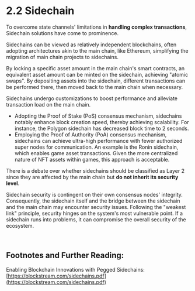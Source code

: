 # 2.2 Sidechain

To overcome state channels' limitations in **handling complex transactions**, Sidechain solutions have come to prominence.

Sidechains can be viewed as relatively independent blockchains, often adopting architectures akin to the main chain, like Ethereum, simplifying the migration of main chain projects to sidechains.

By locking a specific asset amount in the main chain's smart contracts, an equivalent asset amount can be minted on the sidechain, achieving "atomic swaps". By depositing assets into the sidechain, different transactions can be performed there, then moved back to the main chain when necessary.

<MdxImg src="https://cdn.myfirst.io/layer2/assets/2.2.1.gif" width="600px" alt="Side Chain.gif" />

Sidechains undergo customizations to boost performance and alleviate transaction load on the main chain.

-   Adopting the Proof of Stake (PoS) consensus mechanism, sidechains notably enhance block creation speed, thereby achieving scalability. For instance, the Polygon sidechain has decreased block time to 2 seconds.
-   Employing the Proof of Authority (PoA) consensus mechanism, sidechains can achieve ultra-high performance with fewer authorized super nodes for communication. An example is the Ronin sidechain, which enables game asset transactions. Given the more centralized nature of NFT assets within games, this approach is acceptable.

There is a debate over whether sidechains should be classified as Layer 2 since they are affected by the main chain but **do not inherit its security level**.

Sidechain security is contingent on their own consensus nodes' integrity. Consequently, the sidechain itself and the bridge between the sidechain and the main chain may encounter security issues. Following the "weakest link" principle, security hinges on the system's most vulnerable point. If a sidechain runs into problems, it can compromise the overall security of the ecosystem.

&nbsp;

## Footnotes and Further Reading:

Enabling Blockchain Innovations with Pegged Sidechains: [https://blockstream.com/sidechains.pdf](https://blockstream.com/sidechains.pdf)

<GithubAvatar owner='lxdao-official' repo='myfirstlayer2-frontend' path='mdx/en/2.2-side-chain.md' />

<EditChapter url='https://github.com/lxdao-official/myfirstlayer2-frontend/blob/main/mdx/en/2.2-side-chain.md' />
